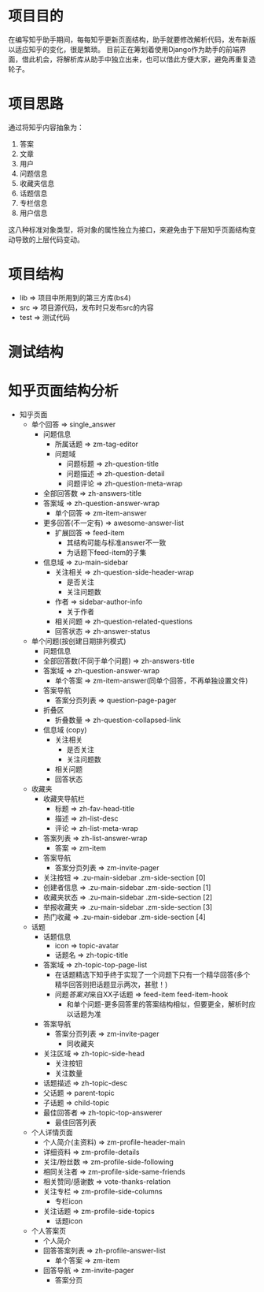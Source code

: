 #   项目目的

在编写知乎助手期间，每每知乎更新页面结构，助手就要修改解析代码，发布新版以适应知乎的变化，很是繁琐。
目前正在筹划着使用Django作为助手的前端界面，借此机会，将解析库从助手中独立出来，也可以借此方便大家，避免再重复造轮子。

#   项目思路

通过将知乎内容抽象为：

1.  答案
2.  文章
3.  用户
4.  问题信息
5.  收藏夹信息
6.  话题信息
7.  专栏信息
8.  用户信息

这八种标准对象类型，将对象的属性独立为接口，来避免由于下层知乎页面结构变动导致的上层代码变动。

#   项目结构

*   lib  => 项目中所用到的第三方库(bs4)
*   src  => 项目源代码，发布时只发布src的内容
*   test => 测试代码

#   测试结构

#   知乎页面结构分析
*   知乎页面
    *   单个回答 => single_answer
        *   问题信息
            *   所属话题 => zm-tag-editor
            *   问题域
                *   问题标题  => zh-question-title
                *   问题描述  => zh-question-detail
                *   问题评论  => zh-question-meta-wrap
        *   全部回答数 => zh-answers-title
        *   答案域 => zh-question-answer-wrap
            *   单个回答 => zm-item-answer
        *   更多回答(不一定有) => awesome-answer-list
            *   扩展回答 => feed-item
                *   其结构可能与标准answer不一致
                *   为话题下feed-item的子集
        *   信息域 => zu-main-sidebar
            *   关注相关 => zh-question-side-header-wrap
                *   是否关注
                *   关注问题数
            *   作者 => sidebar-author-info
                *   关于作者
            *   相关问题 => zh-question-related-questions
            *   回答状态 => zh-answer-status
    *   单个问题(按创建日期排列模式)
        *   问题信息
        *   全部回答数(不同于单个问题) => zh-answers-title
        *   答案域  => zh-question-answer-wrap
            *   单个答案 => zm-item-answer(同单个回答，不再单独设置文件)
        *   答案导航
            *   答案分页列表 => question-page-pager
        *   折叠区
            *   折叠数量 => zh-question-collapsed-link
        *   信息域  (copy)
            *   关注相关
                *   是否关注
                *   关注问题数
            *   相关问题
            *   回答状态
    *   收藏夹
        *   收藏夹导航栏
            *   标题 => zh-fav-head-title
            *   描述 => zh-list-desc
            *   评论 => zh-list-meta-wrap
        *   答案列表 => zh-list-answer-wrap
            *   答案 => zm-item
        *   答案导航
            *   答案分页列表 => zm-invite-pager
        *   关注按钮 => .zu-main-sidebar .zm-side-section [0]
        *   创建者信息 => .zu-main-sidebar .zm-side-section [1]
        *   收藏夹状态 => .zu-main-sidebar .zm-side-section [2]
        *   举报收藏夹 => .zu-main-sidebar .zm-side-section [3]
        *   热门收藏 => .zu-main-sidebar .zm-side-section [4]
    *   话题
        *   话题信息
            *   icon => topic-avatar
            *   话题名 => zh-topic-title
        *   答案域 => zh-topic-top-page-list
            *   在话题精选下知乎终于实现了一个问题下只有一个精华回答(多个精华回答则把话题显示两次，甚慰！)
            *   问题*答案对*来自XX子话题 => feed-item feed-item-hook
                *   和单个问题-更多回答里的答案结构相似，但要更全，解析时应以话题为准
        *   答案导航
            *   答案分页列表 => zm-invite-pager
                *   同收藏夹
        *   关注区域 => zh-topic-side-head
            *   关注按钮
            *   关注数量
        *   话题描述 => zh-topic-desc
        *   父话题 => parent-topic
        *   子话题 =>  child-topic
        *   最佳回答者 => zh-topic-top-answerer
            *   最佳回答列表
    *   个人详情页面
        *   个人简介(主资料) => zm-profile-header-main
        *   详细资料 => zm-profile-details
        *   关注/粉丝数 => zm-profile-side-following
        *   相同关注者 => zm-profile-side-same-friends
        *   相关赞同/感谢数 => vote-thanks-relation
        *   关注专栏 => zm-profile-side-columns
            *   专栏icon
        *   关注话题 => zm-profile-side-topics
            *   话题icon
    *   个人答案页
        *   个人简介
        *   回答答案列表 => zh-profile-answer-list
            *   单个答案 => zm-item
        *   回答导航 => zm-invite-pager
            *   答案分页